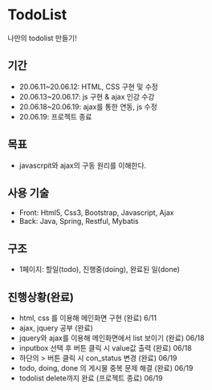 # TodoList
나만의 todolist 만들기!

## 기간
- 20.06.11~20.06.12: HTML, CSS 구현 및 수정
- 20.06.13~20.06.17: js 구현 & ajax 인강 수강
- 20.06.18~20.06.19: ajax를 통한 연동, js 수정
- 20.06.19: 프로젝트 종료

## 목표
- javascrpit와 ajax의 구동 원리를 이해한다.

## 사용 기술
- Front: Html5, Css3, Bootstrap, Javascript, Ajax
- Back: Java, Spring, Restful, Mybatis

## 구조
- 1페이지: 할일(todo), 진행중(doing), 완료된 일(done)

## 진행상황(완료)
- html, css 를 이용해 메인화면 구현 (완료) 6/11
- ajax, jquery 공부 (완료)
- jquery와 ajax를 이용해 메인화면에서 list 보이기 (완료) 06/18
- inputbox 선택 후 버튼 클릭 시 value값 출력 (완료) 06/18
- 하단의 > 버튼 클릭 시 con_status 변경 (완료) 06/19
- todo, doing, done 의 게시물 중복 문제 해결 (완료) 06/19
- todolist delete까지 완료 (프로젝트 종료) 06/19
